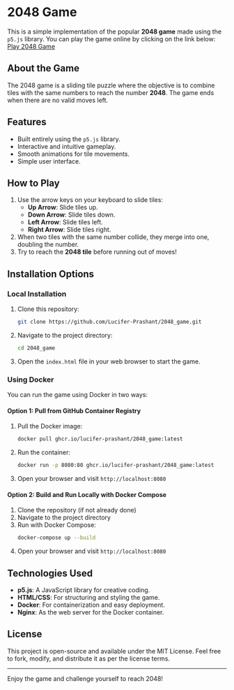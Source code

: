 # 2048 Game
This is a simple implementation of the popular **2048 game** made using the `p5.js` library.
You can play the game online by clicking on the link below:
[Play 2048 Game](https://lucifer-prashant.github.io/2048_game/)

## About the Game
The 2048 game is a sliding tile puzzle where the objective is to combine tiles with the same numbers to reach the number **2048**. The game ends when there are no valid moves left.

## Features
- Built entirely using the `p5.js` library.
- Interactive and intuitive gameplay.
- Smooth animations for tile movements.
- Simple user interface.

## How to Play
1. Use the arrow keys on your keyboard to slide tiles:
   - **Up Arrow**: Slide tiles up.
   - **Down Arrow**: Slide tiles down.
   - **Left Arrow**: Slide tiles left.
   - **Right Arrow**: Slide tiles right.
2. When two tiles with the same number collide, they merge into one, doubling the number.
3. Try to reach the **2048 tile** before running out of moves!

## Installation Options

### Local Installation
1. Clone this repository:
   ```bash
   git clone https://github.com/Lucifer-Prashant/2048_game.git
   ```
2. Navigate to the project directory:
   ```bash
   cd 2048_game
   ```
3. Open the `index.html` file in your web browser to start the game.

### Using Docker
You can run the game using Docker in two ways:

#### Option 1: Pull from GitHub Container Registry
1. Pull the Docker image:
   ```bash
   docker pull ghcr.io/lucifer-prashant/2048_game:latest
   ```
2. Run the container:
   ```bash
   docker run -p 8080:80 ghcr.io/lucifer-prashant/2048_game:latest
   ```
3. Open your browser and visit `http://localhost:8080`

#### Option 2: Build and Run Locally with Docker Compose
1. Clone the repository (if not already done)
2. Navigate to the project directory
3. Run with Docker Compose:
   ```bash
   docker-compose up --build
   ```
4. Open your browser and visit `http://localhost:8080`

## Technologies Used
- **p5.js**: A JavaScript library for creative coding.
- **HTML/CSS**: For structuring and styling the game.
- **Docker**: For containerization and easy deployment.
- **Nginx**: As the web server for the Docker container.

## License
This project is open-source and available under the MIT License. Feel free to fork, modify, and distribute it as per the license terms.

---
Enjoy the game and challenge yourself to reach 2048!
